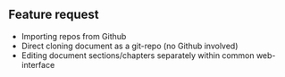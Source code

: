## Feature request

- Importing repos from Github
- Direct cloning document as a git-repo (no Github involved)
- Editing document sections/chapters separately within common web-interface
